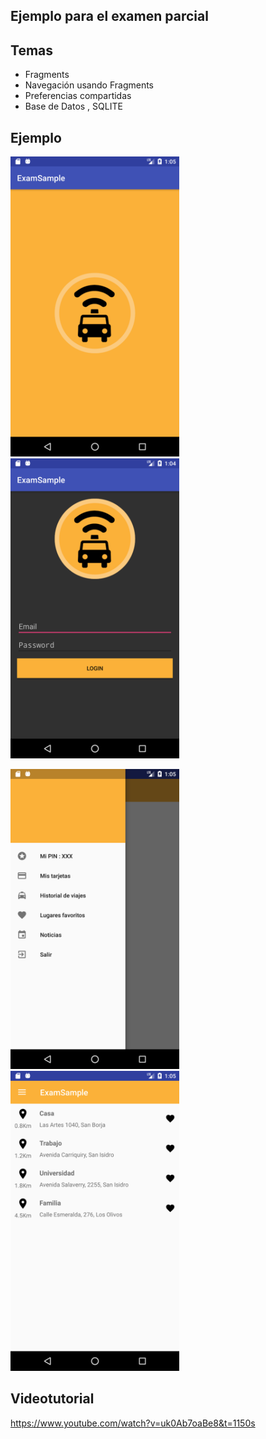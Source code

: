 ## Ejemplo para el examen parcial

## Temas

  - Fragments
  - Navegación usando Fragments
  - Preferencias compartidas
  - Base de Datos , SQLITE
  
## Ejemplo

<img src="./screenshots/image01.png" height="480"> <img src="./screenshots/image02.png" height="480">

<img src="./screenshots/image3.png" height="480"> <img src="./screenshots/image04.png" height="480">


## Videotutorial

https://www.youtube.com/watch?v=uk0Ab7oaBe8&t=1150s
